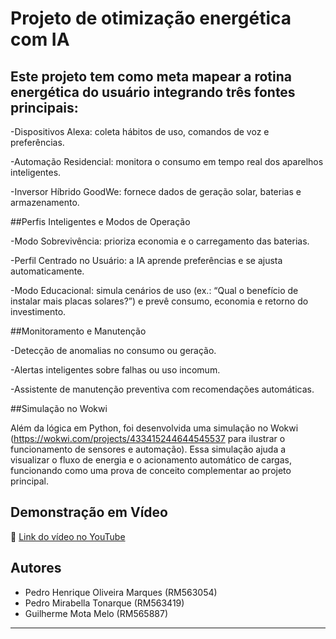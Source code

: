 #  Projeto de otimização energética com IA

## Este projeto tem como meta mapear a rotina energética do usuário integrando três fontes principais:

-Dispositivos Alexa: coleta hábitos de uso, comandos de voz e preferências.

-Automação Residencial: monitora o consumo em tempo real dos aparelhos inteligentes.

-Inversor Híbrido GoodWe: fornece dados de geração solar, baterias e armazenamento.

##Perfis Inteligentes e Modos de Operação

-Modo Sobrevivência: prioriza economia e o carregamento das baterias.

-Perfil Centrado no Usuário: a IA aprende preferências e se ajusta automaticamente.

-Modo Educacional: simula cenários de uso (ex.: “Qual o benefício de instalar mais placas solares?”) e prevê consumo, economia e retorno do investimento.

##Monitoramento e Manutenção

-Detecção de anomalias no consumo ou geração.

-Alertas inteligentes sobre falhas ou uso incomum.

-Assistente de manutenção preventiva com recomendações automáticas.

##Simulação no Wokwi

Além da lógica em Python, foi desenvolvida uma simulação no Wokwi (https://wokwi.com/projects/433415244644545537 para ilustrar o funcionamento de sensores e automação).
Essa simulação ajuda a visualizar o fluxo de energia e o acionamento automático de cargas, funcionando como uma prova de conceito complementar ao projeto principal.

##  Demonstração em Vídeo

🔗 [Link do vídeo no YouTube](https://youtube.com/shorts/0qvz5Rx2lQ8?feature=share)

##  Autores

- Pedro Henrique Oliveira Marques (RM563054)
- Pedro Mirabella Tonarque (RM563419)
- Guilherme Mota Melo (RM565887)

---
